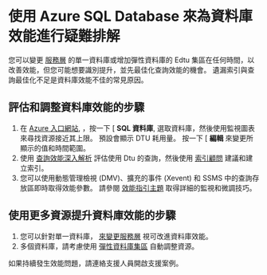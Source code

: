 <properties
    pageTitle="為 Azure SQL Database 中的資料庫效能進行疑難排解。"
    description="為資料庫效能進行疑難排解的快速步驟。"
    services="sql-database"
    documentationCenter=""
    authors="v-shysun"
    manager="msmets"
    editor=""/>

<tags
    ms.service="sql-database"
    ms.workload="data-management"
    ms.tgt_pltfrm="na"
    ms.devlang="na"
    ms.topic="article"
    ms.date="12/17/2015"
    ms.author="v-shysun"/>

# 使用 Azure SQL Database 來為資料庫效能進行疑難排解
您可以變更 [服務層](sql-database-service-tiers.md) 的單一資料庫或增加彈性資料庫的 Edtu 集區在任何時間，以改善效能，但您可能想要識別提升，並先最佳化查詢效能的機會。 遺漏索引與查詢最佳化不足是資料庫效能不佳的常見原因。

## 評估和調整資料庫效能的步驟
1.  在 [Azure 入口網站](https://portal.azure.com), ，按一下 [ **SQL 資料庫**, 選取資料庫，然後使用監視圖表來尋找資源接近其上限。 預設會顯示 DTU 耗用量。 按一下 [ **編輯** 來變更所顯示的值和時間範圍。
2.  使用 [查詢效能深入解析](sql-database-query-performance.md) 評估使用 Dtu 的查詢，然後使用 [索引顧問](sql-database-index-advisor.md) 建議和建立索引。
3.  您可以使用動態管理檢視 (DMV)、擴充的事件 (Xevent) 和 SSMS 中的查詢存放區即時取得效能參數。 請參閱 [效能指引主題](sql-database-performance-guidance.md) 取得詳細的監視和微調技巧。

## 使用更多資源提升資料庫效能的步驟
1.  您可以針對單一資料庫， [來變更服務層](sql-database-scale-up.md) 視可改進資料庫效能。
2.  多個資料庫，請考慮使用 [彈性資料庫集區](sql-database-elastic-pool-guidance.md) 自動調整資源。

如果持續發生效能問題，請連絡支援人員開啟支援案例。


